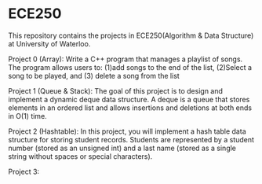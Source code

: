 # ECE250

This repository contains the projects in ECE250(Algorithm & Data Structure) at University of Waterloo.

Project 0 (Array): Write a C++ program that manages a playlist of songs. The program allows users to: (1)add songs to the end of the list, (2)Select a song to be played, and (3) delete a song from the list

Project 1 (Queue & Stack): The goal of this project is to design and implement a dynamic deque data structure. A deque is a queue that stores elements in an ordered list and allows insertions and deletions at both ends in O(1) time. 

Project 2 (Hashtable): In this project, you will implement a hash table data structure for storing student records. Students are represented by a student number (stored as an unsigned int) and a last name (stored as a single string without spaces or special characters). 

Project 3: